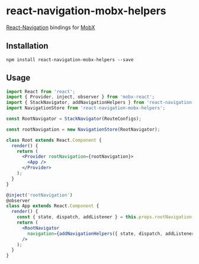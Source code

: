 # react-navigation-mobx-helpers

[React-Navigation](https://github.com/react-navigation/react-navigation) bindings for [MobX](https://github.com/mobxjs/mobx)

## Installation

```shell
npm install react-navigation-mobx-helpers --save
```

## Usage

```jsx
import React from 'react';
import { Provider, inject, observer } from 'mobx-react';
import { StackNavigator, addNavigationHelpers } from 'react-navigation';
import NavigationStore from 'react-navigation-mobx-helpers';

const RootNavigator = StackNavigator(RouteConfigs);

const rootNavigation = new NavigationStore(RootNavigator);

class Root extends React.Component {
  render() {
    return (
      <Provider rootNavigation={rootNavigation}>
        <App />
      </Provider>
    );
  }
}

@inject('rootNavigation')
@observer
class App extends React.Component {
  render() {
    const { state, dispatch, addListener } = this.props.rootNavigation;
    return (
      <RootNavigator
        navigation={addNavigationHelpers({ state, dispatch, addListener })}
      />
    );
  }
}
```
